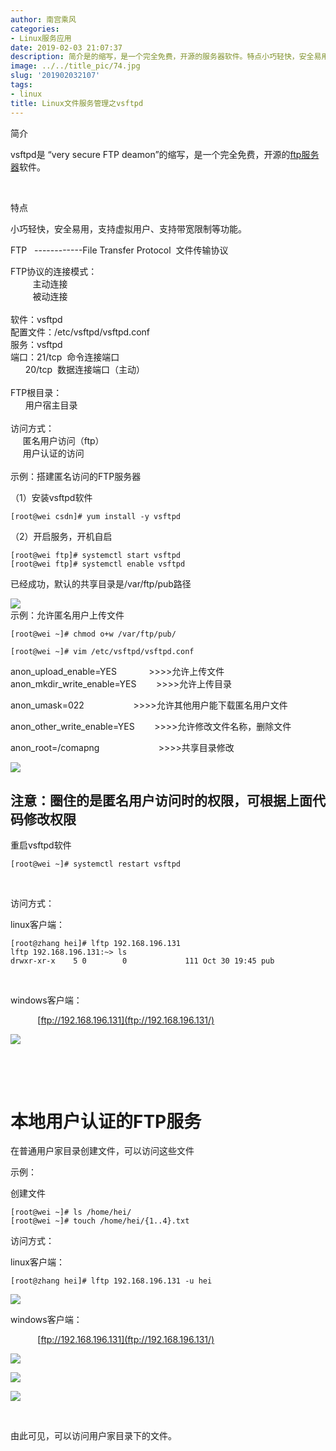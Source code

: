 ```yaml
---
author: 南宫乘风
categories:
- Linux服务应用
date: 2019-02-03 21:07:37
description: 简介是的缩写，是一个完全免费，开源的服务器软件。特点小巧轻快，安全易用，支持虚拟用户、支持带宽限制等功能。文件传输协议协议的连接模式：主动连接被动连接软件：配置文件：服务：端口：命令连接端口数据连接端。。。。。。。
image: ../../title_pic/74.jpg
slug: '201902032107'
tags:
- linux
title: Linux文件服务管理之vsftpd
---
```


<!--more-->

简介

vsftpd是 “very secure FTP deamon”的缩写，是一个完全免费，开源的[ftp服务器](https://www.baidu.com/s?wd=ftp%E6%9C%8D%E5%8A%A1%E5%99%A8&tn=24004469_oem_dg&rsv_dl=gh_pl_sl_csd)软件。

 

特点

小巧轻快，安全易用，支持虚拟用户、支持带宽限制等功能。

FTP    \------------File Transfer Protocol  文件传输协议

FTP协议的连接模式：  
         主动连接  
         被动连接  
           
软件：vsftpd  
配置文件：/etc/vsftpd/vsftpd.conf  
服务：vsftpd  
端口：21/tcp  命令连接端口  
      20/tcp  数据连接端口（主动）  
        
FTP根目录：  
      用户宿主目录  
      
访问方式：  
     匿名用户访问（ftp）  
     用户认证的访问  
       
示例：搭建匿名访问的FTP服务器

（1）安装vsftpd软件

```
[root@wei csdn]# yum install -y vsftpd
```

  
（2）开启服务，开机自启

```
[root@wei ftp]# systemctl start vsftpd
[root@wei ftp]# systemctl enable vsftpd
```

已经成功，默认的共享目录是/var/ftp/pub路径

![](../../image/20190203205019511.png)  
示例：允许匿名用户上传文件

```
[root@wei ~]# chmod o+w /var/ftp/pub/

[root@wei ~]# vim /etc/vsftpd/vsftpd.conf 
```

  
anon\_upload\_enable=YES             >>>>允许上传文件  
anon\_mkdir\_write\_enable=YES        >>>>允许上传目录

  
anon\_umask=022                    >>>>允许其他用户能下载匿名用户文件

anon\_other\_write\_enable=YES        >>>>允许修改文件名称，删除文件

anon\_root=/comapng                        >>>>共享目录修改

![](../../image/20190203205353620.png)

## **注意：圈住的是匿名用户访问时的权限，可根据上面代码修改权限**

重启vsftpd软件

```
[root@wei ~]# systemctl restart vsftpd
```

 

  
访问方式：

linux客户端：

```
[root@zhang hei]# lftp 192.168.196.131
lftp 192.168.196.131:~> ls
drwxr-xr-x    5 0        0             111 Oct 30 19:45 pub
```

 

windows客户端：

           [ftp://192.168.196.131](ftp://192.168.196.131/)

![](../../image/20190203205631866.png)

 

 

# **本地用户认证的FTP服务**

在普通用户家目录创建文件，可以访问这些文件

示例：

创建文件

```
[root@wei ~]# ls /home/hei/
[root@wei ~]# touch /home/hei/{1..4}.txt
```

  
访问方式：

linux客户端：

```
[root@zhang hei]# lftp 192.168.196.131 -u hei

```

![](../../image/20190203210354197.png)

windows客户端：

           [ftp://192.168.196.131](ftp://192.168.196.131/)

![](../../image/20190203210540434.png)

![](../../image/20190203210637446.png)

![](../../image/20190203210652617.png)

 

由此可见，可以访问用户家目录下的文件。
